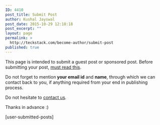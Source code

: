 ```yaml
---
ID: 4410
post_title: Submit Post
author: Kushal Jayswal
post_date: 2015-10-29 12:18:18
post_excerpt: ""
layout: page
permalink: >
  http://teckstack.com/become-author/submit-post
published: true
---
```

This page is intended to submit a guest post or sponsored post. Before submitting your post, <a href="http://teckstack.com/become-author">must read this</a>.

Do not forget to mention<strong> your email id</strong> and <strong>name</strong>, through which we can contact back to you, if anything required from your end in publishing process.

Do not hesitate to <a href="http://teckstack.com/contact">contact us</a>.

Thanks in advance :)

[user-submitted-posts]